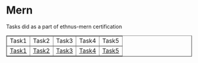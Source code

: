 # Mern
Tasks did as a part of ethnus-mern certification

<!DOCTYPE html>
<html>
<head>
    <title>Task Table</title>
</head>
<body>
    <table border="1" cellpadding="10" cellspacing="0">
        <tr>
            <td>Task1</td>
            <td>Task2</td>
            <td>Task3</td>
            <td>Task4</td>
            <td>Task5</td>
        </tr>
        <tr>
            <td><a href="html-1.html">Task1</a></td>
            <td><a href="html-2.html">Task2</a></td>
            <td><a href="html-3.html">Task3</a></td>
            <td><a href="html-4.html">Task4</a></td>
            <td><a href="html-5.html">Task5</a></td>
        </tr>
    </table>
</body>
</html>

